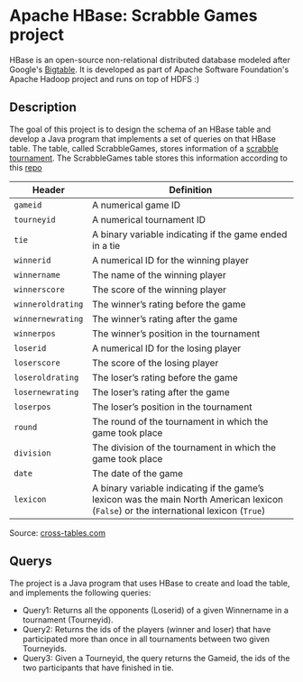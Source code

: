 # Apache HBase: Scrabble Games project
HBase is an open-source non-relational distributed database modeled after Google's [Bigtable](https://cloud.google.com/bigtable). It is developed as part of Apache Software Foundation's Apache Hadoop project and runs on top of HDFS :)

## Description
The goal of this project is to design the schema of an HBase table and develop a Java program that implements a set of queries on that HBase table. The table, called ScrabbleGames, stores information of a [scrabble tournament](http://www.cross-tables.com/). The ScrabbleGames table stores this information according to this [repo](https://github.com/fivethirtyeight/data/tree/master/scrabble-games)

Header | Definition
---|---------
`gameid` | A numerical game ID
`tourneyid` | A numerical tournament ID
`tie` | A binary variable indicating if the game ended in a tie
`winnerid` | A numerical ID for the winning player
`winnername` | The name of the winning player
`winnerscore` | The score of the winning player
`winneroldrating` | The winner’s rating before the game
`winnernewrating` | The winner’s rating after the game
`winnerpos` | The winner’s position in the tournament
`loserid` | A numerical ID for the losing player
`loserscore` | The score of the losing player
`loseroldrating` | The loser’s rating before the game
`losernewrating` | The loser’s rating after the game
`loserpos` | The loser’s position in the tournament
`round` | The round of the tournament in which the game took place
`division` | The division of the tournament in which the game took place
`date` | The date of the game
`lexicon` | A binary variable indicating if the game’s lexicon was the main North American lexicon (`False`) or the international lexicon (`True`)

Source: [cross-tables.com](http://cross-tables.com)

## Querys
The project is a Java program that uses HBase to create and load the table, and implements
the following queries:

- Query1: Returns all the opponents (Loserid) of a given Winnername in a tournament (Tourneyid).
- Query2: Returns the ids of the players (winner and loser) that have participated more than once in all tournaments between two given Tourneyids.
- Query3: Given a Tourneyid, the query returns the Gameid, the ids of the two participants that have finished in tie.
